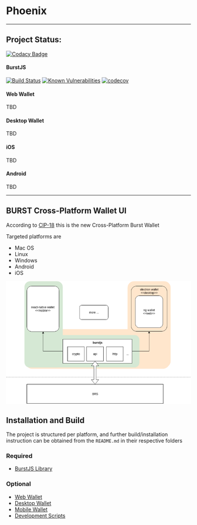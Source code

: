 # Phoenix


----

## Project Status:

[![Codacy Badge](https://api.codacy.com/project/badge/Grade/81a6119af03d4a7e8a55c65999884709)](https://www.codacy.com/app/ohager/phoenix?utm_source=github.com&amp;utm_medium=referral&amp;utm_content=burst-apps-team/phoenix&amp;utm_campaign=Badge_Grade)


#### BurstJS 

[![Build Status](https://travis-ci.org/burst-apps-team/phoenix.svg?branch=develop)](https://travis-ci.org/burst-apps-team/phoenix) 
[![Known Vulnerabilities](https://snyk.io/test/github/burst-apps-team/phoenix/badge.svg?targetFile=lib%2Fpackage.json)](https://snyk.io/test/github/burst-apps-team/phoenix?targetFile=lib%2Fpackage.json)
[![codecov](https://codecov.io/gh/burst-apps-team/phoenix/branch/develop/graph/badge.svg)](https://codecov.io/gh/burst-apps-team/phoenix)

#### Web Wallet

TBD

#### Desktop Wallet

TBD

#### iOS 

TBD

#### Android

TBD

---

## BURST Cross-Platform Wallet UI

According to [CIP-18](https://github.com/burst-apps-team/CIPs/blob/master/cip-0018.md) this is the new Cross-Platform Burst Wallet

Targeted platforms are

- Mac OS
- Linux
- Windows
- Android
- iOS

![Application Architecture Diagram](doc/architecture.png "Application Architecture Diagram")


## Installation and Build

The project is structured per platform, and further build/installation instruction can be obtained from the `README.md` in their respective folders

### Required 
- [BurstJS Library](/common/README.md)

### Optional
- [Web Wallet](/web/angular-wallet/README.md)
- [Desktop Wallet](/desktop/wallet/README.md)
- [Mobile Wallet](/mobile/README.md)
- [Development Scripts](/scripts/README.md)

